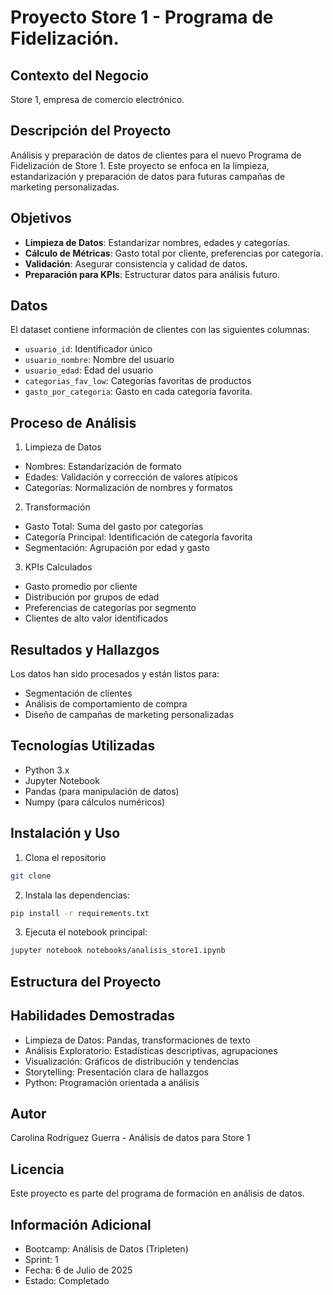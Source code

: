 #  Proyecto Store 1 - Programa de Fidelización.

## Contexto del Negocio
Store 1, empresa de comercio electrónico.

## Descripción del Proyecto

Análisis y preparación de datos de clientes para el nuevo Programa de Fidelización de Store 1. Este proyecto se enfoca en la limpieza, estandarización y preparación de datos para futuras campañas de marketing personalizadas.

## Objetivos

-  **Limpieza de Datos**: Estandarizar nombres, edades y categorías.
- **Cálculo de Métricas**: Gasto total por cliente, preferencias por categoría.
- **Validación**: Asegurar consistencia y calidad de datos.
- **Preparación para KPIs**: Estructurar datos para análisis futuro.


## Datos

El dataset contiene información de clientes con las siguientes columnas:
- `usuario_id`: Identificador único
- `usuario_nombre`: Nombre del usuario
- `usuario_edad`: Edad del usuario
- `categorias_fav_low`: Categorías favoritas de productos
- `gasto_por_categoria`: Gasto en cada categoría favorita.

## Proceso de Análisis
1. Limpieza de Datos
- Nombres: Estandarización de formato 
- Edades: Validación y corrección de valores atípicos
- Categorías: Normalización de nombres y formatos

2. Transformación
- Gasto Total: Suma del gasto por categorías
- Categoría Principal: Identificación de categoría favorita
- Segmentación: Agrupación por edad y gasto

3. KPIs Calculados
- Gasto promedio por cliente
- Distribución por grupos de edad
- Preferencias de categorías por segmento
- Clientes de alto valor identificados

## Resultados y Hallazgos
Los datos han sido procesados y están listos para:

- Segmentación de clientes
- Análisis de comportamiento de compra
- Diseño de campañas de marketing personalizadas

## Tecnologías Utilizadas
- Python 3.x
- Jupyter Notebook
- Pandas (para manipulación de datos)
- Numpy (para cálculos numéricos)

## Instalación  y Uso
1. Clona el repositorio
```bash
git clone 
```
2. Instala las dependencias:
```bash
pip install -r requirements.txt
```
3. Ejecuta el notebook principal:
```bash
jupyter notebook notebooks/analisis_store1.ipynb
```

## Estructura del Proyecto

## Habilidades Demostradas
- Limpieza de Datos: Pandas, transformaciones de texto
- Análisis Exploratorio: Estadísticas descriptivas, agrupaciones
- Visualización: Gráficos de distribución y tendencias
- Storytelling: Presentación clara de hallazgos
- Python: Programación orientada a análisis

## Autor
Carolina Rodríguez Guerra - Análisis de datos para Store 1

## Licencia
Este proyecto es parte del programa de formación en análisis de datos.

## Información Adicional
- Bootcamp: Análisis de Datos (Tripleten)
- Sprint: 1
- Fecha: 6 de Julio de 2025
- Estado: Completado

